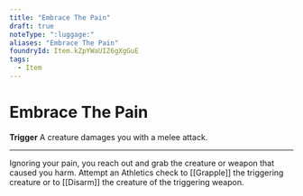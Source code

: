```yaml
---
title: "Embrace The Pain"
draft: true
noteType: ":luggage:"
aliases: "Embrace The Pain"
foundryId: Item.kZpYWaUIZ6gXgGuE
tags:
  - Item
---
```


# Embrace The Pain

**Trigger** A creature damages you with a melee attack.

* * *

Ignoring your pain, you reach out and grab the creature or weapon that caused you harm. Attempt an Athletics check to [[Grapple]] the triggering creature or to [[Disarm]] the creature of the triggering weapon.
